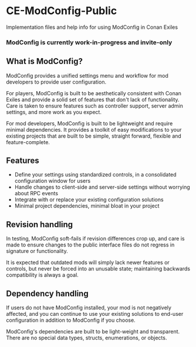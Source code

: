 # CE-ModConfig-Public
Implementation files and help info for using ModConfig in Conan Exiles

### ModConfig is currently work-in-progress and invite-only

## What is ModConfig?

ModConfig provides a unified settings menu and workflow for mod developers to provide user configuration.

For players, ModConfig is built to be aesthetically consistent with Conan Exiles and provide a solid set of features that don't lack of functionality. Care is taken to ensure features such as controller support, server admin settings, and more work as you expect.

For mod developers, ModConfig is built to be lightweight and require minimal dependencies. It provides a toolkit of easy modifications to your existing projects that are built to be simple, straight forward, flexible and feature-complete.

## Features

* Define your settings using standardized controls, in a consolidated configuration window for users
* Handle changes to client-side and server-side settings without worrying about RPC events
* Integrate with or replace your existing configuration solutions
* Minimal project dependencies, minimal bloat in your project

## Revision handling

In testing, ModConfig soft-fails if revision differences crop up, and care is made to ensure changes to the public interface files do not regress in signature or functionality.

It is expected that outdated mods will simply lack newer features or controls, but never be forced into an unusable state; maintaining backwards compatibility is always a goal.

## Dependency handling

If users do not have ModConfig installed, your mod is not negatively affected, and you can continue to use your existing solutions to end-user configuration in addition to ModConfig if you choose.

ModConfig's dependencies are built to be light-weight and transparent. There are no special data types, structs, enumerations, or objects.

